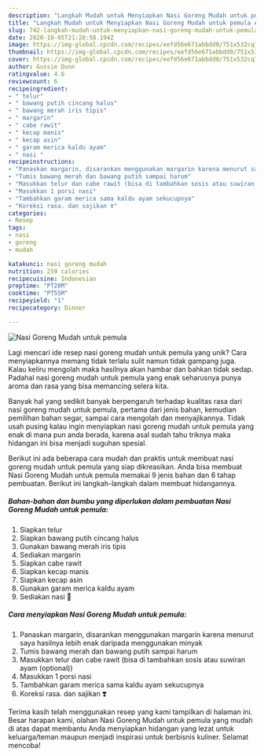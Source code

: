 ```yaml
---
description: "Langkah Mudah untuk Menyiapkan Nasi Goreng Mudah untuk pemula Anti Gagal"
title: "Langkah Mudah untuk Menyiapkan Nasi Goreng Mudah untuk pemula Anti Gagal"
slug: 742-langkah-mudah-untuk-menyiapkan-nasi-goreng-mudah-untuk-pemula-anti-gagal
date: 2020-10-05T21:28:58.194Z
image: https://img-global.cpcdn.com/recipes/eefd56e671abbdd0/751x532cq70/nasi-goreng-mudah-untuk-pemula-foto-resep-utama.jpg
thumbnail: https://img-global.cpcdn.com/recipes/eefd56e671abbdd0/751x532cq70/nasi-goreng-mudah-untuk-pemula-foto-resep-utama.jpg
cover: https://img-global.cpcdn.com/recipes/eefd56e671abbdd0/751x532cq70/nasi-goreng-mudah-untuk-pemula-foto-resep-utama.jpg
author: Gussie Dunn
ratingvalue: 4.6
reviewcount: 6
recipeingredient:
- " telur"
- " bawang putih cincang halus"
- " bawang merah iris tipis"
- " margarin"
- " cabe rawit"
- " kecap manis"
- " kecap asin"
- " garam merica kaldu ayam"
- " nasi "
recipeinstructions:
- "Panaskan margarin, disarankan menggunakan margarin karena menurut saya hasilnya lebih enak daripada menggunakan minyak"
- "Tumis bawang merah dan bawang putih sampai harum"
- "Masukkan telur dan cabe rawit (bisa di tambahkan sosis atau suwiran ayam (optional))"
- "Masukkan 1 porsi nasi"
- "Tambahkan garam merica sama kaldu ayam sekucupnya"
- "Koreksi rasa. dan sajikan ❣️"
categories:
- Resep
tags:
- nasi
- goreng
- mudah

katakunci: nasi goreng mudah 
nutrition: 259 calories
recipecuisine: Indonesian
preptime: "PT28M"
cooktime: "PT55M"
recipeyield: "1"
recipecategory: Dinner

---
```



![Nasi Goreng Mudah untuk pemula](https://img-global.cpcdn.com/recipes/eefd56e671abbdd0/751x532cq70/nasi-goreng-mudah-untuk-pemula-foto-resep-utama.jpg)

Lagi mencari ide resep nasi goreng mudah untuk pemula yang unik? Cara menyiapkannya memang tidak terlalu sulit namun tidak gampang juga. Kalau keliru mengolah maka hasilnya akan hambar dan bahkan tidak sedap. Padahal nasi goreng mudah untuk pemula yang enak seharusnya punya aroma dan rasa yang bisa memancing selera kita.

Banyak hal yang sedikit banyak berpengaruh terhadap kualitas rasa dari nasi goreng mudah untuk pemula, pertama dari jenis bahan, kemudian pemilihan bahan segar, sampai cara mengolah dan menyajikannya. Tidak usah pusing kalau ingin menyiapkan nasi goreng mudah untuk pemula yang enak di mana pun anda berada, karena asal sudah tahu triknya maka hidangan ini bisa menjadi suguhan spesial.




Berikut ini ada beberapa cara mudah dan praktis untuk membuat nasi goreng mudah untuk pemula yang siap dikreasikan. Anda bisa membuat Nasi Goreng Mudah untuk pemula memakai 9 jenis bahan dan 6 tahap pembuatan. Berikut ini langkah-langkah dalam membuat hidangannya.

<!--inarticleads1-->

##### Bahan-bahan dan bumbu yang diperlukan dalam pembuatan Nasi Goreng Mudah untuk pemula:

1. Siapkan  telur
1. Siapkan  bawang putih cincang halus
1. Gunakan  bawang merah iris tipis
1. Sediakan  margarin
1. Siapkan  cabe rawit
1. Siapkan  kecap manis
1. Siapkan  kecap asin
1. Gunakan  garam merica kaldu ayam
1. Sediakan  nasi 🍚




<!--inarticleads2-->

##### Cara menyiapkan Nasi Goreng Mudah untuk pemula:

1. Panaskan margarin, disarankan menggunakan margarin karena menurut saya hasilnya lebih enak daripada menggunakan minyak
1. Tumis bawang merah dan bawang putih sampai harum
1. Masukkan telur dan cabe rawit (bisa di tambahkan sosis atau suwiran ayam (optional))
1. Masukkan 1 porsi nasi
1. Tambahkan garam merica sama kaldu ayam sekucupnya
1. Koreksi rasa. dan sajikan ❣️




Terima kasih telah menggunakan resep yang kami tampilkan di halaman ini. Besar harapan kami, olahan Nasi Goreng Mudah untuk pemula yang mudah di atas dapat membantu Anda menyiapkan hidangan yang lezat untuk keluarga/teman maupun menjadi inspirasi untuk berbisnis kuliner. Selamat mencoba!
